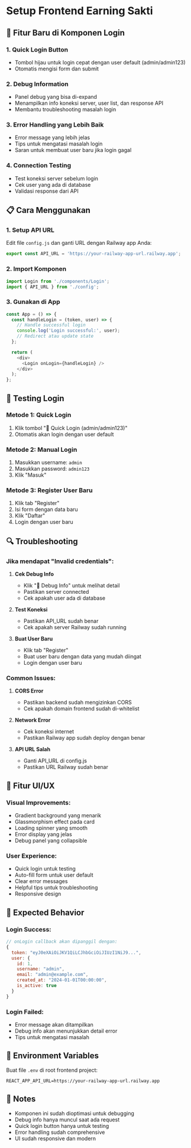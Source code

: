 # Setup Frontend Earning Sakti

## 🔧 Fitur Baru di Komponen Login

### 1. **Quick Login Button**
- Tombol hijau untuk login cepat dengan user default (admin/admin123)
- Otomatis mengisi form dan submit

### 2. **Debug Information**
- Panel debug yang bisa di-expand
- Menampilkan info koneksi server, user list, dan response API
- Membantu troubleshooting masalah login

### 3. **Error Handling yang Lebih Baik**
- Error message yang lebih jelas
- Tips untuk mengatasi masalah login
- Saran untuk membuat user baru jika login gagal

### 4. **Connection Testing**
- Test koneksi server sebelum login
- Cek user yang ada di database
- Validasi response dari API

## 📋 Cara Menggunakan

### 1. **Setup API URL**
Edit file `config.js` dan ganti URL dengan Railway app Anda:
```javascript
export const API_URL = 'https://your-railway-app-url.railway.app';
```

### 2. **Import Komponen**
```javascript
import Login from './components/Login';
import { API_URL } from './config';
```

### 3. **Gunakan di App**
```javascript
const App = () => {
  const handleLogin = (token, user) => {
    // Handle successful login
    console.log('Login successful:', user);
    // Redirect atau update state
  };

  return (
    <div>
      <Login onLogin={handleLogin} />
    </div>
  );
};
```

## 🚀 Testing Login

### **Metode 1: Quick Login**
1. Klik tombol "🚀 Quick Login (admin/admin123)"
2. Otomatis akan login dengan user default

### **Metode 2: Manual Login**
1. Masukkan username: `admin`
2. Masukkan password: `admin123`
3. Klik "Masuk"

### **Metode 3: Register User Baru**
1. Klik tab "Register"
2. Isi form dengan data baru
3. Klik "Daftar"
4. Login dengan user baru

## 🔍 Troubleshooting

### **Jika mendapat "Invalid credentials":**

1. **Cek Debug Info**
   - Klik "🔧 Debug Info" untuk melihat detail
   - Pastikan server connected
   - Cek apakah user ada di database

2. **Test Koneksi**
   - Pastikan API_URL sudah benar
   - Cek apakah server Railway sudah running

3. **Buat User Baru**
   - Klik tab "Register"
   - Buat user baru dengan data yang mudah diingat
   - Login dengan user baru

### **Common Issues:**

1. **CORS Error**
   - Pastikan backend sudah mengizinkan CORS
   - Cek apakah domain frontend sudah di-whitelist

2. **Network Error**
   - Cek koneksi internet
   - Pastikan Railway app sudah deploy dengan benar

3. **API URL Salah**
   - Ganti API_URL di config.js
   - Pastikan URL Railway sudah benar

## 📱 Fitur UI/UX

### **Visual Improvements:**
- Gradient background yang menarik
- Glassmorphism effect pada card
- Loading spinner yang smooth
- Error display yang jelas
- Debug panel yang collapsible

### **User Experience:**
- Quick login untuk testing
- Auto-fill form untuk user default
- Clear error messages
- Helpful tips untuk troubleshooting
- Responsive design

## 🎯 Expected Behavior

### **Login Success:**
```javascript
// onLogin callback akan dipanggil dengan:
{
  token: "eyJ0eXAiOiJKV1QiLCJhbGciOiJIUzI1NiJ9...",
  user: {
    id: 1,
    username: "admin",
    email: "admin@example.com",
    created_at: "2024-01-01T00:00:00",
    is_active: true
  }
}
```

### **Login Failed:**
- Error message akan ditampilkan
- Debug info akan menunjukkan detail error
- Tips untuk mengatasi masalah

## 🔧 Environment Variables

Buat file `.env` di root frontend project:
```env
REACT_APP_API_URL=https://your-railway-app-url.railway.app
```

## 📝 Notes

- Komponen ini sudah dioptimasi untuk debugging
- Debug info hanya muncul saat ada request
- Quick login button hanya untuk testing
- Error handling sudah comprehensive
- UI sudah responsive dan modern 